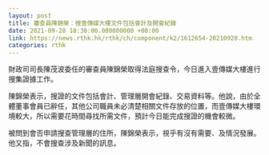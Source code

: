 ```yaml
---
layout: post
title: 審查員陳錦榮：搜壹傳媒大樓文件包括會計及開會紀錄
date: 2021-09-28 18:38:00.000000000 +08:00
link: https://news.rthk.hk/rthk/ch/component/k2/1612654-20210928.htm
categories: rthk
---
```


財政司司長陳茂波委任的審查員陳錦榮取得法庭搜查令，今日進入壹傳媒大樓進行搜集證據工作。

陳錦榮表示，搜證的文件包括會計、管理層開會紀錄、交易資料等。他說，由於全體董事會員已辭任，其他公司職員未必清楚相關文件存放的位置，而壹傳媒大樓環境較大，所以需要花時間尋找所需文件，預計今日能完成搜證的機會較微。

被問到會否申請搜查管理層的住所，陳錦榮表示，視乎有沒有需要、及情況發展。他又指，不會搜查涉及新聞的訊息。

